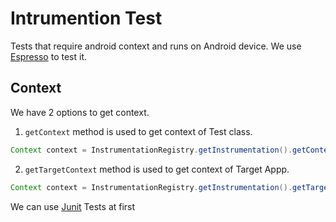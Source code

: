 # Intrumention Test

Tests that require android context and runs on Android device. We use [Espresso](https://developer.android.com/training/testing/espresso/setup) to test it.

## Context

We have 2 options to get context.

1. `getContext` method is used to get context of Test class.
```java
Context context = InstrumentationRegistry.getInstrumentation().getContext();
```
2. `getTargetContext` method is used to get context of Target Appp.
```java
Context context = InstrumentationRegistry.getInstrumentation().getTargetContext();
```

We can use [Junit](/tutorials/AndroidTest/Junit/basic/basic.md) Tests at first 

